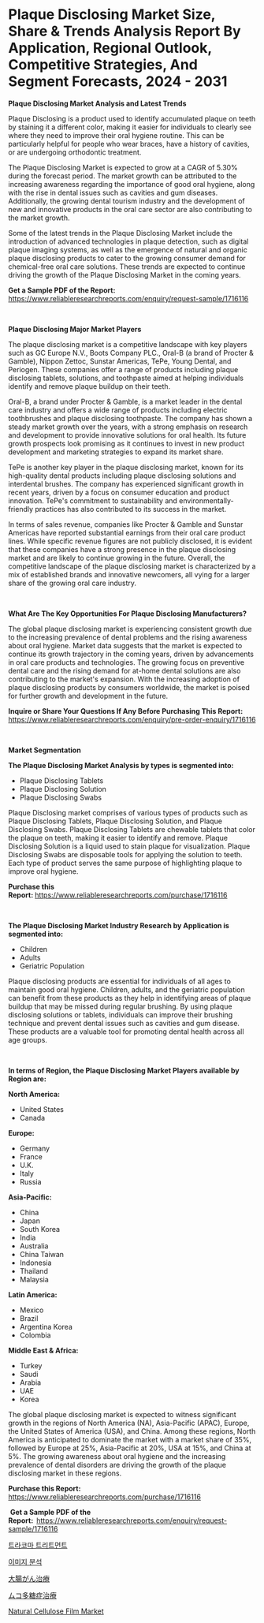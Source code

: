 <p><h1>Plaque Disclosing Market Size, Share & Trends Analysis Report By Application, Regional Outlook, Competitive Strategies, And Segment Forecasts, 2024 - 2031</h1></p><p><strong>Plaque Disclosing Market Analysis and Latest Trends</strong></p>
<p><p>Plaque Disclosing is a product used to identify accumulated plaque on teeth by staining it a different color, making it easier for individuals to clearly see where they need to improve their oral hygiene routine. This can be particularly helpful for people who wear braces, have a history of cavities, or are undergoing orthodontic treatment.</p><p>The Plaque Disclosing Market is expected to grow at a CAGR of 5.30% during the forecast period. The market growth can be attributed to the increasing awareness regarding the importance of good oral hygiene, along with the rise in dental issues such as cavities and gum diseases. Additionally, the growing dental tourism industry and the development of new and innovative products in the oral care sector are also contributing to the market growth.</p><p>Some of the latest trends in the Plaque Disclosing Market include the introduction of advanced technologies in plaque detection, such as digital plaque imaging systems, as well as the emergence of natural and organic plaque disclosing products to cater to the growing consumer demand for chemical-free oral care solutions. These trends are expected to continue driving the growth of the Plaque Disclosing Market in the coming years.</p></p>
<p><strong>Get a Sample PDF of the Report:&nbsp;</strong> <a href="https://www.reliableresearchreports.com/enquiry/request-sample/1716116">https://www.reliableresearchreports.com/enquiry/request-sample/1716116</a></p>
<p>&nbsp;</p>
<p><strong>Plaque Disclosing Major Market Players</strong></p>
<p><p>The plaque disclosing market is a competitive landscape with key players such as GC Europe N.V., Boots Company PLC., Oral-B (a brand of Procter & Gamble), Nippon Zettoc, Sunstar Americas, TePe, Young Dental, and Periogen. These companies offer a range of products including plaque disclosing tablets, solutions, and toothpaste aimed at helping individuals identify and remove plaque buildup on their teeth.</p><p>Oral-B, a brand under Procter & Gamble, is a market leader in the dental care industry and offers a wide range of products including electric toothbrushes and plaque disclosing toothpaste. The company has shown a steady market growth over the years, with a strong emphasis on research and development to provide innovative solutions for oral health. Its future growth prospects look promising as it continues to invest in new product development and marketing strategies to expand its market share.</p><p>TePe is another key player in the plaque disclosing market, known for its high-quality dental products including plaque disclosing solutions and interdental brushes. The company has experienced significant growth in recent years, driven by a focus on consumer education and product innovation. TePe's commitment to sustainability and environmentally-friendly practices has also contributed to its success in the market.</p><p>In terms of sales revenue, companies like Procter & Gamble and Sunstar Americas have reported substantial earnings from their oral care product lines. While specific revenue figures are not publicly disclosed, it is evident that these companies have a strong presence in the plaque disclosing market and are likely to continue growing in the future. Overall, the competitive landscape of the plaque disclosing market is characterized by a mix of established brands and innovative newcomers, all vying for a larger share of the growing oral care industry.</p></p>
<p>&nbsp;</p>
<p><strong>What Are The Key Opportunities For Plaque Disclosing Manufacturers?</strong></p>
<p><p>The global plaque disclosing market is experiencing consistent growth due to the increasing prevalence of dental problems and the rising awareness about oral hygiene. Market data suggests that the market is expected to continue its growth trajectory in the coming years, driven by advancements in oral care products and technologies. The growing focus on preventive dental care and the rising demand for at-home dental solutions are also contributing to the market's expansion. With the increasing adoption of plaque disclosing products by consumers worldwide, the market is poised for further growth and development in the future.</p></p>
<p><strong>Inquire or Share Your Questions If Any Before Purchasing This Report:</strong> <a href="https://www.reliableresearchreports.com/enquiry/pre-order-enquiry/1716116">https://www.reliableresearchreports.com/enquiry/pre-order-enquiry/1716116</a></p>
<p>&nbsp;</p>
<p><strong>Market Segmentation</strong></p>
<p><strong>The Plaque Disclosing Market Analysis by types is segmented into:</strong></p>
<p><ul><li>Plaque Disclosing Tablets</li><li>Plaque Disclosing Solution</li><li>Plaque Disclosing Swabs</li></ul></p>
<p><p>Plaque Disclosing market comprises of various types of products such as Plaque Disclosing Tablets, Plaque Disclosing Solution, and Plaque Disclosing Swabs. Plaque Disclosing Tablets are chewable tablets that color the plaque on teeth, making it easier to identify and remove. Plaque Disclosing Solution is a liquid used to stain plaque for visualization. Plaque Disclosing Swabs are disposable tools for applying the solution to teeth. Each type of product serves the same purpose of highlighting plaque to improve oral hygiene.</p></p>
<p><strong>Purchase this Report:&nbsp;</strong><a href="https://www.reliableresearchreports.com/purchase/1716116">https://www.reliableresearchreports.com/purchase/1716116</a></p>
<p>&nbsp;</p>
<p><strong>The Plaque Disclosing Market Industry Research by Application is segmented into:</strong></p>
<p><ul><li>Children</li><li>Adults</li><li>Geriatric Population</li></ul></p>
<p><p>Plaque disclosing products are essential for individuals of all ages to maintain good oral hygiene. Children, adults, and the geriatric population can benefit from these products as they help in identifying areas of plaque buildup that may be missed during regular brushing. By using plaque disclosing solutions or tablets, individuals can improve their brushing technique and prevent dental issues such as cavities and gum disease. These products are a valuable tool for promoting dental health across all age groups.</p></p>
<p>&nbsp;</p>
<p><strong>In terms of Region, the Plaque Disclosing Market Players available by Region are:</strong></p>
<p>
    <p> <strong> North America: </strong>
        <ul>
            <li>United States</li>
            <li>Canada</li>
        </ul>
        </p> 
    <p> <strong> Europe: </strong>
        <ul>
            <li>Germany</li>
            <li>France</li>
            <li>U.K.</li>
            <li>Italy</li>
            <li>Russia</li>
        </ul>
        </p> 
    <p> <strong> Asia-Pacific: </strong>
        <ul>
            <li>China</li>
            <li>Japan</li>
            <li>South Korea</li>
            <li>India</li>
            <li>Australia</li>
            <li>China Taiwan</li>
            <li>Indonesia</li>
            <li>Thailand</li>
            <li>Malaysia</li>
        </ul>
        </p> 
    <p> <strong> Latin America: </strong>
        <ul>
            <li>Mexico</li>
            <li>Brazil</li>
            <li>Argentina Korea</li>
            <li>Colombia</li>
        </ul>
        </p> 
    <p> <strong> Middle East & Africa: </strong>
        <ul>
            <li>Turkey</li>
            <li>Saudi</li>
            <li>Arabia</li>
            <li>UAE</li>
            <li>Korea</li>
        </ul>
    </p>
    </p>
<p><p>The global plaque disclosing market is expected to witness significant growth in the regions of North America (NA), Asia-Pacific (APAC), Europe, the United States of America (USA), and China. Among these regions, North America is anticipated to dominate the market with a market share of 35%, followed by Europe at 25%, Asia-Pacific at 20%, USA at 15%, and China at 5%. The growing awareness about oral hygiene and the increasing prevalence of dental disorders are driving the growth of the plaque disclosing market in these regions.</p></p>
<p><strong>Purchase this Report: </strong><a href="https://www.reliableresearchreports.com/purchase/1716116">https://www.reliableresearchreports.com/purchase/1716116</a></p>
<p>&nbsp;<strong>Get a Sample PDF of the Report:&nbsp;&nbsp;</strong><a href="https://www.reliableresearchreports.com/enquiry/request-sample/1716116">https://www.reliableresearchreports.com/enquiry/request-sample/1716116</a></p>
<p><strong></strong></p>
<p><p><a href="https://github.com/plelbej847484502/Market-Research-Report-List-1/blob/main/2560911183516.md">트라코마 트리트먼트</a></p><p><a href="https://medium.com/@loretadervishi2013/%EC%98%81%EC%83%81-%EB%B6%84%EC%84%9D-%EC%8B%9C%EC%9E%A5-%EA%B7%9C%EB%AA%A8-%EC%97%B0%ED%8F%89%EA%B7%A0-%EC%84%B1%EC%9E%A5%EC%9C%A8-%ED%8A%B8%EB%A0%8C%EB%93%9C-2024-2030-497d5569db14">이미지 분석</a></p><p><a href="https://medium.com/@luispacocha/%E5%A4%A7%E8%85%B8%E3%81%8C%E3%82%93%E6%B2%BB%E7%99%82%E5%B8%82%E5%A0%B4-%E5%B8%82%E5%A0%B4cagr-%E5%B8%82%E5%A0%B4%E3%83%88%E3%83%AC%E3%83%B3%E3%83%89-%E6%88%90%E9%95%B7%E6%88%A6%E7%95%A5%E3%81%AB%E9%96%A2%E3%81%99%E3%82%8B%E6%83%85%E5%A0%B1-0466573ee80a">大腸がん治療</a></p><p><a href="https://medium.com/@luispacocha/%E7%B2%98%E5%A4%9A%E7%B3%96%E7%97%87%E6%B2%BB%E7%99%82%E5%B8%82%E5%A0%B4%E3%81%AF-2031%E5%B9%B4%E3%81%BE%E3%81%A7%E3%81%AE%E5%B8%82%E5%A0%B4%E3%82%B7%E3%82%A7%E3%82%A2-%E3%82%B5%E3%82%A4%E3%82%BA-%E4%BA%88%E6%B8%AC%E3%82%92%E9%87%8D%E7%82%B9%E3%81%AB%E3%81%97%E3%81%A6%E3%81%84%E3%81%BE%E3%81%99-0e404832b0e9">ムコ多糖症治療</a></p><p><a href="https://github.com/PeterParrish5/Market-Research-Report-List-3/blob/main/natural-cellulose-film-market.md">Natural Cellulose Film Market</a></p></p>